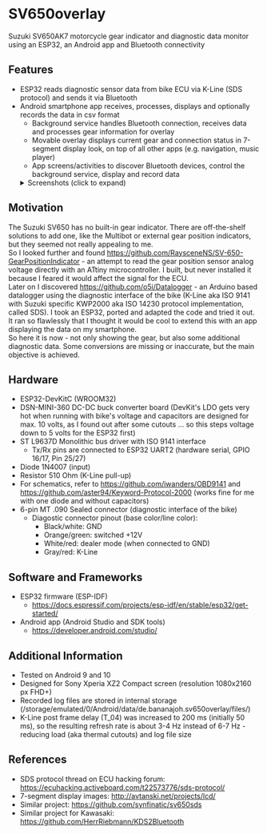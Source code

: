 # SV650overlay
Suzuki SV650AK7 motorcycle gear indicator and diagnostic data monitor using an ESP32, an Android app and Bluetooth connectivity

## Features
* ESP32 reads diagnostic sensor data from bike ECU via K-Line (SDS protocol) and sends it via Bluetooth
* Android smartphone app receives, processes, displays and optionally records the data in csv format
  * Background service handles Bluetooth connection, receives data and processes gear information for overlay
  * Movable overlay displays current gear and connection status in 7-segment display look, on top of all other apps (e.g. navigation, music player)
  * App screens/activities to discover Bluetooth devices, control the background service, display and record data
  <details><summary>Screenshots (click to expand)</summary>
   <img src="doc/screenshots/Screenshot_Neutral.png" width="30%"></img>
   <img src="doc/screenshots/Screenshot_1stGear.png" width="30%"></img>
  </details>

## Motivation
The Suzuki SV650 has no built-in gear indicator. There are off-the-shelf solutions to add one, like the Multibot or external gear position indicators, but they seemed not really appealing to me.  
So I looked further and found https://github.com/RaysceneNS/SV-650-GearPositionIndicator - an attempt to read the gear position sensor analog voltage directly with an ATtiny microcontroller. I built, but never installed it because I feared it would affect the signal for the ECU.  
Later on I discovered https://github.com/o5i/Datalogger - an Arduino based datalogger using the diagnostic interface of the bike (K-Line aka ISO 9141 with Suzuki specific KWP2000 aka ISO 14230 protocol implementation, called SDS). I took an ESP32, ported and adapted the code and tried it out.  
It ran so flawlessly that I thought it would be cool to extend this with an app displaying the data on my smartphone.  
So here it is now - not only showing the gear, but also some additional diagnostic data. Some conversions are missing or inaccurate, but the main objective is achieved.

## Hardware
* ESP32-DevKitC (WROOM32)
* DSN-MINI-360 DC-DC buck converter board (DevKit's LDO gets very hot when running with bike's voltage and capacitors are designed for max. 10 volts, as I found out after some cutouts ... so this steps voltage down to 5 volts for the ESP32 first)
* ST L9637D Monolithic bus driver with ISO 9141 interface
  * Tx/Rx pins are connected to ESP32 UART2 (hardware serial, GPIO 16/17, Pin 25/27)
* Diode 1N4007 (input)
* Resistor 510 Ohm (K-Line pull-up)
* For schematics, refer to https://github.com/iwanders/OBD9141 and https://github.com/aster94/Keyword-Protocol-2000 (works fine for me with one diode and without capacitors)
* 6-pin MT .090 Sealed connector (diagnostic interface of the bike)
  * Diagostic connector pinout (base color/line color):
    * Black/white: GND
    * Orange/green: switched +12V
    * White/red: dealer mode (when connected to GND)
    * Gray/red: K-Line

## Software and Frameworks
* ESP32 firmware (ESP-IDF)
  * https://docs.espressif.com/projects/esp-idf/en/stable/esp32/get-started/
* Android app (Android Studio and SDK tools)
  * https://developer.android.com/studio/

## Additional Information
* Tested on Android 9 and 10
* Designed for Sony Xperia XZ2 Compact screen (resolution 1080x2160 px FHD+)
* Recorded log files are stored in internal storage (/storage/emulated/0/Android/data/de.bananajoh.sv650overlay/files/)
* K-Line post frame delay (T_04) was increased to 200 ms (initially 50 ms), so the resulting refresh rate is about 3-4 Hz instead of 6-7 Hz - reducing load (aka  thermal cutouts) and log file size

## References
* SDS protocol thread on ECU hacking forum: https://ecuhacking.activeboard.com/t22573776/sds-protocol/
* 7-segment display images: http://avtanski.net/projects/lcd/
* Similar project: https://github.com/synfinatic/sv650sds
* Similar project for Kawasaki: https://github.com/HerrRiebmann/KDS2Bluetooth
